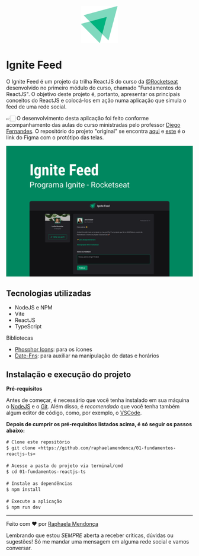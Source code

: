 <div align="center">
	<img src="./src/assets/ignite-logo.svg" alt="Ignite Feed Logo" style="height: 100px; width:100px;"/>
</div>

# Ignite Feed

O Ignite Feed é um projeto da trilha ReactJS do curso da [@Rocketseat](https://www.rocketseat.com.br/) desenvolvido no primeiro módulo do curso, chamado "Fundamentos do ReactJS". O objetivo deste projeto é, portanto, apresentar os principais conceitos do ReactJS e colocá-los em ação numa aplicação que simula o feed de uma rede social.

👉🏻 O desenvolvimento desta aplicação foi feito conforme acompanhamento das aulas do curso ministradas pelo professor [Diego Fernandes](https://github.com/diego3g). O repositório do projeto "original" se encontra [aqui](https://github.com/rocketseat-education/ignite-reactjs-01-fundamentos-react) e [este](https://www.figma.com/community/file/1113573231685349036) é o link do Figma com o protótipo das telas.

<img src="./src/assets/cover_page.png" alt="Ignite Feed Logo"/>

## Tecnologias utilizadas

- NodeJS e NPM
- Vite
- ReactJS
- TypeScript

Bibliotecas

- [Phosphor Icons](https://github.com/phosphor-icons/homepage): para os ícones
- [Date-Fns](https://github.com/date-fns/date-fns): para auxiliar na manipulação de datas e horários

## Instalação e execução do projeto

**Pré-requisitos**

Antes de começar, é necessário que você tenha instalado em sua máquina o [NodeJS](https://nodejs.org/en/) e o [Git](https://git-scm.com/downloads).
Além disso, é _recomendado_ que você tenha também algum editor de código, como, por exemplo, o [VSCode](https://code.visualstudio.com/download).

**Depois de cumprir os pré-requisitos listados acima, é só seguir os passos abaixo:**

```
# Clone este repositório
$ git clone <https://github.com/raphaelamendonca/01-fundamentos-reactjs-ts>

# Acesse a pasta do projeto via terminal/cmd
$ cd 01-fundamentos-reactjs-ts

# Instale as dependências
$ npm install

# Execute a aplicação
$ npm run dev

```

---

Feito com ❤️ por [Raphaela Mendonça](https://github.com/raphaelamendonca)

Lembrando que estou _SEMPRE_ aberta a receber críticas, dúvidas ou sugestões! Só me mandar uma mensagem em alguma rede social e vamos conversar.
